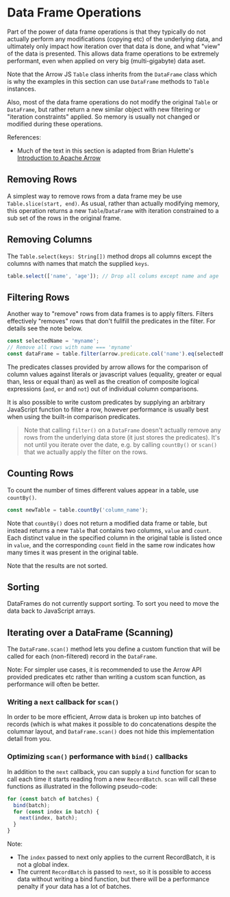 # Data Frame Operations

Part of the power of data frame operations is that they typically do not actually perform any modifications (copying etc) of the underlying data, and ultimately only impact how iteration over that data is done, and what "view" of the data is presented. This allows data frame operations to be extremely performant, even when applied on very big (multi-gigabyte) data aset.

Note that the Arrow JS `Table` class inherits from the `DataFrame` class which is why the examples in this section can use `DataFrame` methods to `Table` instances.

Also, most of the data frame operations do not modify the original `Table` or `DataFrame`, but rather return a new similar object with new filtering or "iteration constraints" applied. So memory is usually not changed or modified during these operations.

References:
* Much of the text in this section is adapted from Brian Hulette's [Introduction to Apache Arrow](https://observablehq.com/@theneuralbit/introduction-to-apache-arrow)


## Removing Rows

A simplest way to remove rows from a data frame mey be use `Table.slice(start, end)`. As usual, rather than actually modifying memory, this operation returns a new `Table`/`DataFrame` with iteration constrained to a sub set of the rows in the original frame.


## Removing Columns

The `Table.select(keys: String[])` method drops all columns except the columns with names that match the supplied `keys`.

```js
table.select(['name', 'age']); // Drop all colums except name and age
````


## Filtering Rows

Another way to "remove" rows from data frames is to apply filters. Filters effectively "removes" rows that don't fullfill the predicates in the filter. For details see the note below.

```js
const selectedName = 'myname';
// Remove all rows with name === 'myname'
const dataFrame = table.filter(arrow.predicate.col('name').eq(selectedName));
```

The predicates classes provided by arrow allows for the comparison of column values against literals or javascript values (equality, greater or equal than, less or equal than) as well as the creation of composite logical expressions (`and`, `or` and `not`) out of individual column comparisons.

It is also possible to write custom predicates by supplying an arbitrary JavaScript function to filter a row, however performance is usually best when using the built-in comparison predicates.

> Note that calling `filter()` on a `DataFrame` doesn't actually remove any rows from the underlying data store (it just stores the predicates). It's not until you iterate over the date, e.g. by calling `countBy()` or `scan()` that we actually apply the filter on the rows.


## Counting Rows

To count the number of times different values appear in a table, use `countBy()`.

```js
const newTable = table.countBy('column_name');
```

Note that `countBy()` does not return a modified data frame or table, but instead returns a new `Table` that contains two columns, `value` and `count`. Each distinct value in the specified column in the original table is listed once in `value`, and the corresponding `count` field in the same row indicates how many times it was present in the original table.

Note that the results are not sorted.

## Sorting

DataFrames do not currently support sorting. To sort you need to move the data back to JavaScript arrays.

## Iterating over a DataFrame (Scanning)

The `DataFrame.scan()` method lets you define a custom function that will be called for each (non-filtered) record in the `DataFrame`.

Note: For simpler use cases, it is recommended to use the Arrow API provided predicates etc rather than writing a custom scan function, as performance will often be better.


### Writing a `next` callback for `scan()`

In order to be more efficient, Arrow data is broken up into batches of records (which is what makes it possible to do concatenations despite the columnar layout, and `DataFrame.scan()` does not hide this implementation detail from you.


### Optimizing `scan()` performance with `bind()` callbacks

In addition to the `next` callback, you can supply a `bind` function for scan to call each time it starts reading from a new `RecordBatch`. `scan` will call these functions as illustrated in the following pseudo-code:

```js
for (const batch of batches) {
  bind(batch);
  for (const index in batch) {
    next(index, batch);
  }
}
```

Note:
* The `index` passed to next only applies to the current RecordBatch, it is not a global index.
* The current `RecordBatch` is passed to `next`, so it is possible to access data without writing a bind function, but there will be a performance penalty if your data has a lot of batches.
